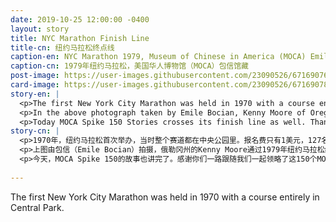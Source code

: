 ```yaml
---
date: 2019-10-25 12:00:00 -0400
layout: story
title: NYC Marathon Finish Line
title-cn: 纽约马拉松终点线
caption-en: NYC Marathon 1979, Museum of Chinese in America (MOCA) Emile Bocian collection
caption-cn: 1979年纽约马拉松，美国华人博物馆（MOCA）包信馆藏
post-image: https://user-images.githubusercontent.com/23090526/67169076-1924a300-f377-11e9-98c4-6245bc0aef3a.jpg
card-image: https://user-images.githubusercontent.com/23090526/67169078-1a55d000-f377-11e9-94e1-859dafb0a679.jpg
story-en: |
  <p>The first New York City Marathon was held in 1970 with a course entirely in Central Park. The entry fee was just $1 and only 55 out of the 127 entrants finished, receiving cheap wristwatches and baseball or bowling trophies as prizes. Today, the New York City Marathon is the world’s largest and most popular marathon, with over 52,000 finishers in 2018.</p>
  <p>In the above photograph taken by Emile Bocian, Kenny Moore of Oregon crosses the finish line of the 1979 New York City Marathon; placing 51st out of 10,455 runners with an official time of 2:25:13. Last year, Nancy Yao Maasbach, President of MOCA, and Yue Ma, Director of Collections at MOCA ran as two of the seven members on the MOCA charity team. The team raised a total of $88,000 to support the museum’s mission. They are both running again this year.</p>
  <p>Today MOCA Spike 150 Stories crosses its finish line as well. Thank you for following along on our journey through 150 stories told from items in MOCA’s collection. Next week, our team of 42 runners will participate in the 49 th New York City Marathon. To support MOCA’s mission and help us beat last year’s fundraising record, you can donate to the MOCA Team <a href="https://www.crowdrise.com/o/en/campaign/moca-spike-150">here</a>. Wish our runners luck as they run on Sunday, November 3rd!</p>
story-cn: |
  <p>1970年，纽约马拉松首次举办，当时整个赛道都在中央公园里。报名费只有1美元，127名参赛者中只有55人完成了比赛，他们获得了便宜的手表和棒球或保龄球奖杯作为奖品。今天，纽约马拉松是世界上规模最大、最受欢迎的马拉松比赛，2018年有超过5.2万名选手完成比赛。</p>
  <p>上图由包信（Emile Bocian）拍摄，俄勒冈州的Kenny Moore通过1979年纽约马拉松终点线；在10,455名选手中排名51，官方成绩为2小时25分13秒。去年，美国华人博物馆（MOCA）馆长姚南薰（Nancy Yao Maasbach），馆藏研究中心主任马越（Yue Ma）加入MOCA七人慈善团队完成了比赛，为MOCA 的发展募款8万8千元。她们二位今年将继续加入MOCA慈善团队参加比赛。</p>
  <p>今天，MOCA Spike 150的故事也讲完了。感谢你们一路跟随我们一起领略了这150个MOCA馆藏中的美国华人历史故事。下周，我们MOCA慈善团队和大使团队的42位跑者将上场参加第49届纽约马拉松比赛。请支持MOCA的使命并帮助我们打破去年的募款记录，您可以在<a href="https://www.crowdrise.com/o/en/campaign/moca-spike-150">这里</a>捐款给MOCA团队，祝我们的队员11月3日比赛好运！</p>
 
---
```

The first New York City Marathon was held in 1970 with a course entirely in Central Park.
